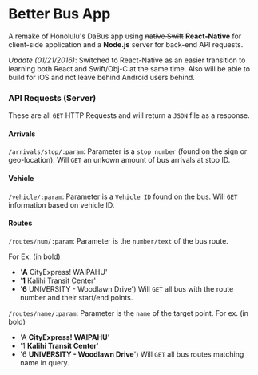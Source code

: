 # Better Bus App

A remake of Honolulu's DaBus app using ~~native Swift~~ **React-Native** for client-side application and a **Node.js** server for back-end API requests.

*Update (01/21/2016)*: Switched to React-Native as an easier transition to learning both React and Swift/Obj-C at the same time. Also will be able to build for iOS and not leave behind Android users behind. 

### API Requests (Server)
These are all `GET` HTTP Requests and will return a `JSON` file as a response.

#### Arrivals
`/arrivals/stop/:param`: Parameter is a `stop number` (found on the sign or geo-location). Will `GET` an unkown amount of bus arrivals at stop ID.

#### Vehicle
`/vehicle/:param`: Parameter is a `Vehicle ID` found on the bus. Will `GET` information based on vehicle ID.

#### Routes
`/routes/num/:param`: Parameter is the `number/text` of the bus route. 

For Ex. (in bold)
  * '**A** CityExpress! WAIPAHU'
  * '**1** Kalihi Transit Center'
  * '**6** UNIVERSITY - Woodlawn Drive')
Will `GET` all bus with the route number and their start/end points.

`/routes/name/:param`: Parameter is the `name` of the target point.
For ex. (in bold) 
  * 'A **CityExpress! WAIPAHU**'
  * '1 **Kalihi Transit Center**'
  * '6 **UNIVERSITY - Woodlawn Drive**')
Will `GET` all bus routes matching name in query.
